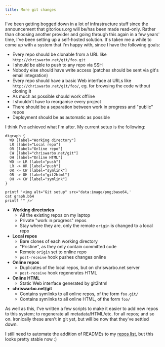 ```yaml
---
title: More git changes
---
```


I've been getting bogged down in a lot of infrastructure stuff since the announcement that gitorious.org will be/has been made read-only. Rather than choosing another provider and going through this again in a few years' time, I've been setting up a self-hosted solution. It's taken me a while to come up with a system that I'm happy with, since I have the following goals:

 - Every repo should be clonable from a URL like `http://chriswarbo.net/git/foo.git`
 - I should be able to push to any repo via SSH
 - Nobody else should have write access (patches should be sent via git's email integration)
 - Every repo should have a basic Web interface at URLs like `http://chriswarbo.net/git/foo/`, eg. for browsing the code without cloning it
 - As much as possible should work offline
 - I shouldn't have to reorganise every project
 - There should be a separation between work in progress and "public" repos
 - Deployment should be as automatic as possible

I think I've achieved what I'm after. My current setup is the following:

```{.unwrap pipe="dot -Tpng | base64 | tee graph.b64 | root/static/null"}
digraph {
  WD [label="Working directory"]
  LR [label="Local repo"]
  OR [label="Online repo"]
  CW [label="chriswarbo.net/git"]
  OH [label="Online HTML"]
  WD -> LR [label="push"]
  LR -> OR [label="push"]
  OR -> CW [label="symlink"]
  OR -> OH [label="git2html"]
  OH -> CW [label="symlink"]
}
```

```{.unwrap pipe="sh | pandoc -f html -t json"}
printf '<img alt="Git setup" src="data:image/png;base64,'
cat graph.b64
printf '" />'
```

 - **Working directories**
    - All the existing repos on my laptop
    - Private "work in progress" repos
    - Stay where they are, only the remote `origin` is changed to a local repo
 - **Local repos**
    - Bare clones of each working directory
    - "Pristine", as they only contain committed code
    - Remote `origin` set to online repo
    - `post-receive` hook pushes changes online
 - **Online repos**
    - Duplicates of the local repos, but on chriswarbo.net server
    - `post-receive` hook regenerates HTML
 - **Online HTML**
    - Static Web interface generated by git2html
 - **chriswarbo.net/git**
    - Contains symlinks to all online repos, of the form `foo.git/`
    - Contains symlinks to all online HTML, of the form `foo/`

As well as this, I've written a few scripts to make it easier to add new repos to this system; to regenerate all metadata/HTML/etc. for all repos; and so on. Ironically these aren't in git yet, but will be now that they've settled down.

I still need to automate the addition of READMEs to my [repos list](/essays/repos/index.html), but this looks pretty stable now :)
